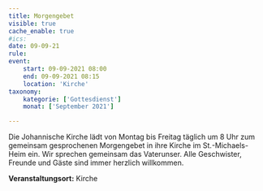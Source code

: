 ```yaml
---
title: Morgengebet
visible: true
cache_enable: true
#ics: 
date: 09-09-21
rule: 
event:
	start: 09-09-2021 08:00
	end: 09-09-2021 08:15
	location: 'Kirche'
taxonomy:
	kategorie: ['Gottesdienst']
	monat: ['September 2021']

---
```

Die Johannische Kirche lädt von Montag bis Freitag täglich um 8 Uhr zum gemeinsam gesprochenen Morgengebet in ihre Kirche im St.-Michaels-Heim ein. Wir sprechen gemeinsam das Vaterunser. Alle Geschwister, Freunde und Gäste sind immer herzlich willkommen.



**Veranstaltungsort:** Kirche

